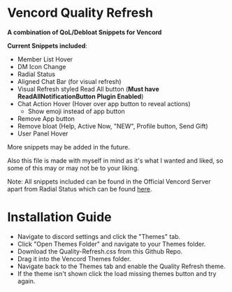 # Vencord Quality Refresh
**A combination of QoL/Debloat Snippets for Vencord**

**Current Snippets included**:
 - Member List Hover
 - DM Icon Change
 - Radial Status
 - Aligned Chat Bar (for visual refresh)
 - Visual Refresh styled Read All button (**Must have ReadAllNotificationButton Plugin Enabled**)
 - Chat Action Hover (Hover over app button to reveal actions)
     + Show emoji instead of app button
 - Remove App button
 - Remove bloat (Help, Active Now, "NEW", Profile button, Send Gift)
 - User Panel Hover

More snippets may be added in the future.

Also this file is made with myself in mind as it's what I wanted and liked, so some of this may or may not be to your liking.

Note: All snippets included can be found in the Official Vencord Server apart from Radial Status which can be found [here](https://github.com/DiscordStyles/RadialStatus/tree/master). 


# Installation Guide

 - Navigate to discord settings and click the "Themes" tab.
 - Click "Open Themes Folder" and navigate to your Themes folder.
 - Download the Quality-Refresh.css from this Github Repo.
 - Drag it into the Vencord Themes folder.
 - Navigate back to the Themes tab and enable the Quality Refresh theme.
 - If the theme isn't shown click the load missing themes button and try again.

